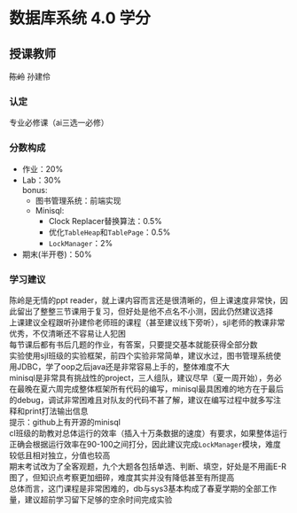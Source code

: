 # 数据库系统  4.0 学分
## 授课教师
~~陈岭~~ 孙建伶

### 认定
专业必修课（ai三选一必修）

### 分数构成

- 作业：20%  
- Lab：30%  
bonus:  
    - 图书管理系统：前端实现  
    - Minisql:  
      - Clock Replacer替换算法：0.5%
      - 优化`TableHeap`和`TablePage`：0.5%  
      - `LockManager`：2%  
- 期末(半开卷)：50%  
  
### 学习建议
陈岭是无情的ppt reader，就上课内容而言还是很清晰的，但上课速度非常快，因此留出了整整三节课用于复习，但好处是他不点名不小测，因此仍然建议选择  
上课建议全程跟听孙建伶老师班的课程（甚至建议线下旁听），sjl老师的教课非常优秀，不仅清晰还不容易让人犯困  
每节课后都有书后几题的作业，有答案，只要提交基本就能获得全部分数  
实验使用sjl班级的实验框架，前四个实验非常简单，建议水过，图书管理系统使用JDBC，学了oop之后java还是非常容易上手的，整体难度不大  
minisql是非常具有挑战性的project，三人组队，建议尽早（夏一周开始），务必在最晚在夏六周完成整体框架所有代码的编写，minisql最具困难的地方在于最后的debug，调试非常困难且对队友的代码不甚了解，建议在编写过程中就多写注释和print打法输出信息  
提示：github上有开源的minisql  
cl班级的助教对总体运行的效率（插入十万条数据的速度）有要求，如果整体运行正确会根据运行效率在90-100之间打分，因此建议完成`LockManager`模块，难度较低且相对独立，分值也较高  
期末考试改为了全客观题，九个大题各包括单选、判断、填空，好处是不用画E-R图了，但知识点考察更加细碎，难度其实并没有降低甚至有所提高  
总体而言，这门课程是非常困难的，db与sys3基本构成了春夏学期的全部工作量，建议超前学习留下足够的空余时间完成实验  


